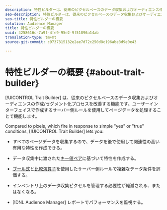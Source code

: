 ```yaml
---
description: 特性ビルダーは、従来のピクセルベースのデータ収集およびオーディエンス作成／セグメント化プロセスを改善する機能です。ユーザーインターフェイスで作成するサーバー側ルールを使用してページデータを処理することで機能します。
seo-description: 特性ビルダーは、従来のピクセルベースのデータ収集およびオーディエンス作成／セグメント化プロセスを改善する機能です。ユーザーインターフェイスで作成するサーバー側ルールを使用してページデータを処理することで機能します。
seo-title: 特性ビルダーの概要
solution: Audience Manager
title: 特性ビルダーの概要
uuid: 4258616c-7a9f-4fe9-95e2-9f51896a14ab
translation-type: tm+mt
source-git-commit: c9737315132e2ae7d72c250d8c196abe8d9e0e43

---
```



# 特性ビルダーの概要 {#about-trait-builder}

[!UICONTROL Trait Builder] は、従来のピクセルベースのデータ収集およびオーディエンスの作成/セグメント化プロセスを改善する機能です。ユーザーインターフェイスで作成するサーバー側ルールを使用してページデータを処理することで機能します。

<!-- c_tb_about.xml -->

Compared to pixels, which fire in response to simple &quot;yes&quot; or &quot;true&quot; conditions, [!UICONTROL Trait Builder] lets you:

* *すべて*のページデータを収集するので、データを後で使用して関連性の高い有用な特性を作成できる。
* データ収集中に渡された[キー値ペア](../../reference/key-value-pairs-explained.md)に基づいて特性を作成する。
* [ブール式](../../reference/boolean-expressions-tsb.md)と[比較演算子](../../features/traits/trait-comparison-operators.md)を使用したサーバー側ルールで複雑なデータ条件を評価する。

* インベントリ上のデータ収集ピクセルを管理する必要性が軽減される、またはなくなる。
* [!DNL Audience Manager] レポートでパフォーマンスを監視する。